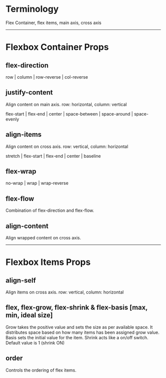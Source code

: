 # Terminology

Flex Container, flex items, main axis, cross axis

---

# Flexbox Container Props

## flex-direction
row | column | row-reverse | col-reverse

## justify-content

Align content on main axis. row: horizontal, column: vertical

flex-start | flex-end | center | space-between | space-around | space-evenly

## align-items

Align content on cross axis. row: vertical, column: horizontal

stretch | flex-start | flex-end | center | baseline

## flex-wrap

no-wrap | wrap | wrap-reverse

## flex-flow

Combination of flex-direction and flex-flow.

## align-content

Align wrapped content on cross axis.

---

# Flexbox Items Props

## align-self

Align items on cross axis. row: vertical, column: horizontal

## flex, flex-grow, flex-shrink & flex-basis [max, min, ideal size]

Grow takes the positive value and sets the size as per available space. It distributes space based on how many items has been assigned grow value.
Basis sets the initial value for the item. Shrink acts like a on/off switch. Default value is 1 (shrink ON)

## order

Controls the ordering of flex items.



